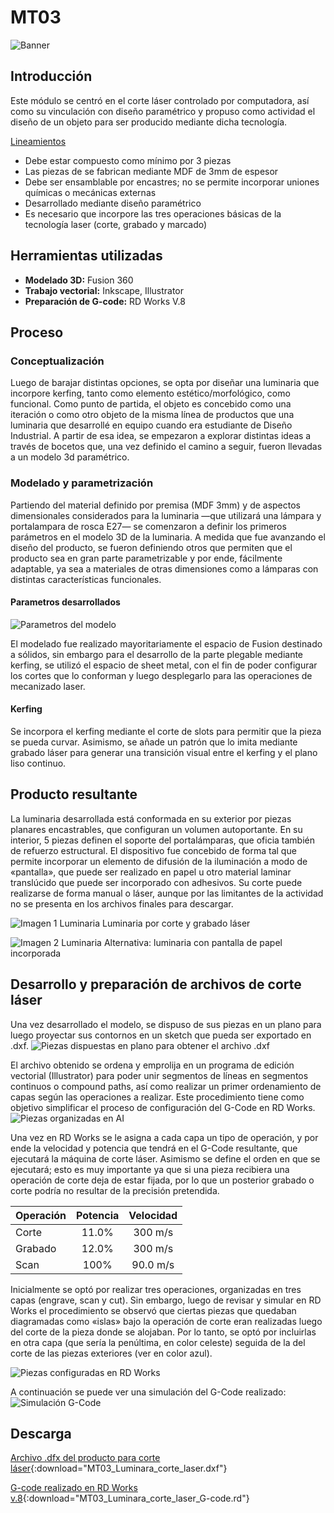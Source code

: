 # MT03
![Banner](../images/MT03/Banner.png)

## Introducción
Este módulo se centró en el corte láser controlado por computadora, así como su vinculación con diseño paramétrico y propuso como actividad el diseño de un objeto para ser producido mediante dicha tecnología.

<u>Lineamientos</u>

- Debe estar compuesto como mínimo por 3 piezas
- Las piezas de se fabrican mediante MDF de 3mm de espesor
- Debe ser ensamblable por encastres; no se permite incorporar uniones químicas o mecánicas externas
- Desarrollado mediante diseño paramétrico
- Es necesario que incorpore las tres operaciones básicas de la tecnología laser (corte, grabado y marcado)

## Herramientas utilizadas
<ul><li><b>Modelado 3D:</b> Fusion 360</li>
<li><b>Trabajo vectorial:</b> Inkscape, Illustrator</li>
<li><b>Preparación de G-code:</b> RD Works V.8</li></ul>


## Proceso

### Conceptualización
Luego de barajar distintas opciones, se opta por diseñar una luminaria que incorpore kerfing, tanto como elemento estético/morfológico, como funcional. Como punto de partida, el objeto es concebido como una iteración o como otro objeto de la misma línea de productos que una luminaria que desarrollé en equipo cuando era estudiante de Diseño Industrial.
A partir de esa idea, se empezaron a explorar distintas ideas a través de bocetos que, una vez definido el camino a seguir, fueron llevadas a un modelo 3d paramétrico.

### Modelado y parametrización
Partiendo del material definido por premisa (MDF 3mm) y de aspectos dimensionales considerados para la luminaria —que utilizará una lámpara y portalampara de rosca E27— se comenzaron a definir los primeros parámetros en el modelo 3D de la luminaria. A medida que fue avanzando el diseño del producto, se fueron definiendo otros que permiten que el producto sea en gran parte parametrizable y por ende, fácilmente adaptable, ya sea a materiales de otras dimensiones como a lámparas con distintas características funcionales.

#### Parametros desarrollados
![Parametros del modelo](../images/MT03/Parametros.png)

El modelado fue realizado mayoritariamente el espacio de Fusion destinado a sólidos, sin embargo para el desarrollo de la parte plegable mediante kerfing, se utilizó el espacio de sheet metal, con el fin de poder configurar los cortes que lo conforman y luego desplegarlo para las operaciones de mecanizado laser. 

#### Kerfing
Se incorpora el kerfing mediante el corte de slots para permitir que la pieza se pueda curvar. Asimismo, se añade un patrón que lo imita mediante grabado láser para generar una transición visual entre el kerfing y el plano liso continuo.


## Producto resultante
La luminaria desarrollada está conformada en su exterior por piezas planares encastrables, que configuran un volumen autoportante. En su interior, 5 piezas definen el soporte del portalámparas, que oficia también de refuerzo estructural.
El dispositivo fue concebido de forma tal que permite incorporar un elemento de difusión de la iluminación a modo de «pantalla», que puede ser realizado en papel u otro material laminar translúcido que puede ser incorporado con adhesivos. Su corte puede realizarse de forma manual o láser, aunque por las limitantes de la actividad no se presenta en los archivos finales para descargar.

![Imagen 1 Luminaria](../images/MT03/MT02_3.png)
Luminaria por corte y grabado láser

![Imagen 2 Luminaria](../images/MT03/MT02_2-Edit.png)
Alternativa: luminaria con pantalla de papel incorporada

## Desarrollo y preparación de archivos de corte láser
Una vez desarrollado el modelo, se dispuso de sus piezas en un plano para luego proyectar sus contornos en un sketch que pueda ser exportado en .dxf.
![Piezas dispuestas en plano para obtener el archivo .dxf](<../images/MT03/Piezas dispuestas para obtener dxf.png>)

El archivo obtenido se ordena y emprolija en un programa de edición vectorial (Illustrator) para poder unir segmentos de líneas en segmentos continuos o compound paths, así como realizar un primer ordenamiento de capas según las operaciones a realizar. Este procedimiento tiene como objetivo simplificar el proceso de configuración del G-Code en RD Works.
![Piezas organizadas en AI](<../images/MT03/Piezas en Illustrator organizadas.png>)

Una vez en RD Works se le asigna a cada capa un tipo de operación, y por ende la velocidad y potencia que tendrá en el G-Code resultante, que ejecutará la máquina de corte láser. Asimismo se define el orden en que se ejecutará; esto es muy importante ya que si una pieza recibiera una operación de corte deja de estar fijada, por lo que un posterior grabado o corte podría no resultar de la precisión pretendida.

| Operación         | Potencia | Velocidad |
| :---------------- | :------: | :----:    |
| Corte             |   11.0%  | 300 m/s   |
| Grabado           |   12.0%  | 300 m/s   |
| Scan              |  100%    | 90.0 m/s  |


Inicialmente se optó por realizar tres operaciones, organizadas en tres capas (engrave, scan y cut). Sin embargo, luego de revisar y simular en RD Works el procedimiento se observó que ciertas piezas que quedaban diagramadas como «islas» bajo la operación de corte eran realizadas luego del corte de la pieza donde se alojaban. Por lo tanto, se optó por incluirlas en otra capa (que sería la penúltima, en color celeste) seguida de la del corte de las piezas exteriores (ver en color azul).

![Piezas configuradas en RD Works](<../images/MT03/Piezas dispuestas en RD Works.png>)

A continuación se puede ver una simulación del G-Code realizado:
![Simulación G-Code](../images/MT03/Simulacion.gif)

## Descarga
[Archivo .dfx del producto para corte láser](<../archivos linkeados/MT03/MT03-Piezas corte laser.dxf>){:download="MT03_Luminara_corte_laser.dxf"}

[G-code realizado en RD Works v.8](<../archivos linkeados/MT03/MT03-Piezas corte laser.rd>){:download="MT03_Luminara_corte_laser_G-code.rd"}
